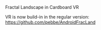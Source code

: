 Fractal Landscape in Cardboard VR

VR is now build-in in the regular version:
https://github.com/pebbe/AndroidFracLand
